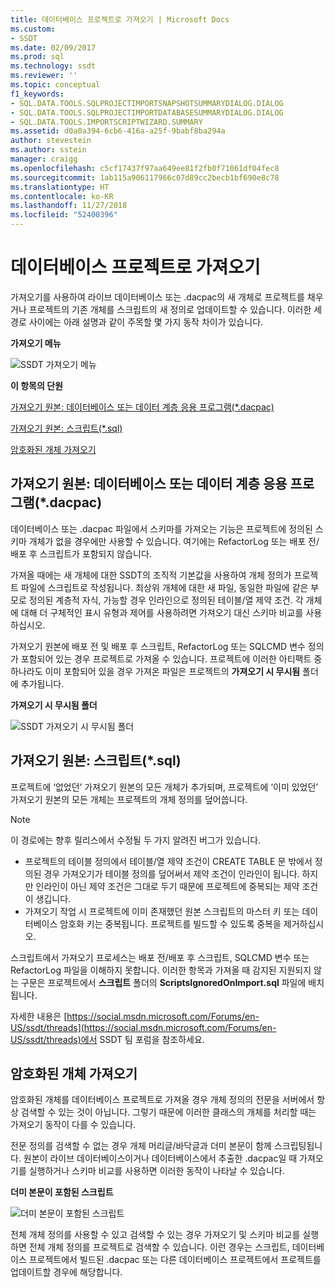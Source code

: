 ```yaml
---
title: 데이터베이스 프로젝트로 가져오기 | Microsoft Docs
ms.custom:
- SSDT
ms.date: 02/09/2017
ms.prod: sql
ms.technology: ssdt
ms.reviewer: ''
ms.topic: conceptual
f1_keywords:
- SQL.DATA.TOOLS.SQLPROJECTIMPORTSNAPSHOTSUMMARYDIALOG.DIALOG
- SQL.DATA.TOOLS.SQLPROJECTIMPORTDATABASESUMMARYDIALOG.DIALOG
- SQL.DATA.TOOLS.IMPORTSCRIPTWIZARD.SUMMARY
ms.assetid: d0a0a394-6cb6-416a-a25f-9babf8ba294a
author: stevestein
ms.author: sstein
manager: craigg
ms.openlocfilehash: c5cf17437f97aa649ee81f2fb0f71061df04fec8
ms.sourcegitcommit: 1ab115a906117966c07d89cc2becb1bf690e8c78
ms.translationtype: HT
ms.contentlocale: ko-KR
ms.lasthandoff: 11/27/2018
ms.locfileid: "52400396"
---
```

# <a name="import-into-a-database-project"></a>데이터베이스 프로젝트로 가져오기
가져오기를 사용하여 라이브 데이터베이스 또는 .dacpac의 새 개체로 프로젝트를 채우거나 프로젝트의 기존 개체를 스크립트의 새 정의로 업데이트할 수 있습니다. 이러한 세 경로 사이에는 아래 설명과 같이 주목할 몇 가지 동작 차이가 있습니다.  
  
**가져오기 메뉴**  
  
![SSDT 가져오기 메뉴](../ssdt/media/ssdt-import.gif "SSDT 가져오기 메뉴")  
  
**이 항목의 단원**  
  
[가져오기 원본: 데이터베이스 또는 데이터 계층 응용 프로그램(*.dacpac)](#bkmk_import_source_db)  
  
[가져오기 원본: 스크립트(*.sql)](#bkmk_import_source_script)  
  
[암호화된 개체 가져오기](#bkmk_import_encrypted)  
  
## <a name="bkmk_import_source_db"></a>가져오기 원본: 데이터베이스 또는 데이터 계층 응용 프로그램(*.dacpac)  
데이터베이스 또는 .dacpac 파일에서 스키마를 가져오는 기능은 프로젝트에 정의된 스키마 개체가 없을 경우에만 사용할 수 있습니다. 여기에는 RefactorLog 또는 배포 전/배포 후 스크립트가 포함되지 않습니다.  
  
가져올 때에는 새 개체에 대한 SSDT의 조직적 기본값을 사용하여 개체 정의가 프로젝트 파일에 스크립트로 작성됩니다. 최상위 개체에 대한 새 파일, 동일한 파일에 같은 부모로 정의된 계층적 자식, 가능할 경우 인라인으로 정의된 테이블/열 제약 조건. 각 개체에 대해 더 구체적인 표시 유형과 제어를 사용하려면 가져오기 대신 스키마 비교를 사용하십시오.  
  
가져오기 원본에 배포 전 및 배포 후 스크립트, RefactorLog 또는 SQLCMD 변수 정의가 포함되어 있는 경우 프로젝트로 가져올 수 있습니다. 프로젝트에 이러한 아티팩트 중 하나라도 이미 포함되어 있을 경우 가져온 파일은 프로젝트의 **가져오기 시 무시됨** 폴더에 추가됩니다.  
  
**가져오기 시 무시됨 폴더**  
  
![SSDT 가져오기 시 무시됨 폴더](../ssdt/media/ssdt-ignoredonimport.gif "SSDT 가져오기 시 무시됨 폴더")  
  
## <a name="bkmk_import_source_script"></a>가져오기 원본: 스크립트(*.sql)  
프로젝트에 ‘없었던’ 가져오기 원본의 모든 개체가 추가되며, 프로젝트에 ‘이미 있었던’ 가져오기 원본의 모든 개체는 프로젝트의 개체 정의를 덮어씁니다.  
  
> [!NOTE]  
> 이 경로에는 향후 릴리스에서 수정될 두 가지 알려진 버그가 있습니다.  
>   
> -   프로젝트의 테이블 정의에서 테이블/열 제약 조건이 CREATE TABLE 문 밖에서 정의된 경우 가져오기가 테이블 정의를 덮어써서 제약 조건이 인라인이 됩니다. 하지만 인라인이 아닌 제약 조건은 그대로 두기 때문에 프로젝트에 중복되는 제약 조건이 생깁니다.  
> -   가져오기 작업 시 프로젝트에 이미 존재했던 원본 스크립트의 마스터 키 또는 데이터베이스 암호화 키는 중복됩니다. 프로젝트를 빌드할 수 있도록 중복을 제거하십시오.  
  
스크립트에서 가져오기 프로세스는 배포 전/배포 후 스크립트, SQLCMD 변수 또는 RefactorLog 파일을 이해하지 못합니다. 이러한 항목과 가져올 때 감지된 지원되지 않는 구문은 프로젝트에서 **스크립트** 폴더의 **ScriptsIgnoredOnImport.sql** 파일에 배치됩니다.  
  
자세한 내용은 [https://social.msdn.microsoft.com/Forums/en-US/ssdt/threads](https://social.msdn.microsoft.com/Forums/en-US/ssdt/threads)에서 SSDT 팀 포럼을 참조하세요.  
  
## <a name="bkmk_import_encrypted"></a>암호화된 개체 가져오기  
암호화된 개체를 데이터베이스 프로젝트로 가져올 경우 개체 정의의 전문을 서버에서 항상 검색할 수 있는 것이 아닙니다. 그렇기 때문에 이러한 클래스의 개체를 처리할 때는 가져오기 동작이 다를 수 있습니다.  
  
전문 정의를 검색할 수 없는 경우 개체 머리글/바닥글과 더미 본문이 함께 스크립팅됩니다. 원본이 라이브 데이터베이스이거나 데이터베이스에서 추출한 .dacpac일 때 가져오기를 실행하거나 스키마 비교를 사용하면 이러한 동작이 나타날 수 있습니다.  
  
**더미 본문이 포함된 스크립트**  
  
![더미 본문이 포함된 스크립트](../ssdt/media/ssdt-procwithencryption.gif "더미 본문이 포함된 스크립트")  
  
전체 개체 정의를 사용할 수 있고 검색할 수 있는 경우 가져오기 및 스키마 비교를 실행하면 전체 개체 정의를 프로젝트로 검색할 수 있습니다. 이런 경우는 스크립트, 데이터베이스 프로젝트에서 빌드된 .dacpac 또는 다른 데이터베이스 프로젝트에서 프로젝트를 업데이트할 경우에 해당합니다.  
  
